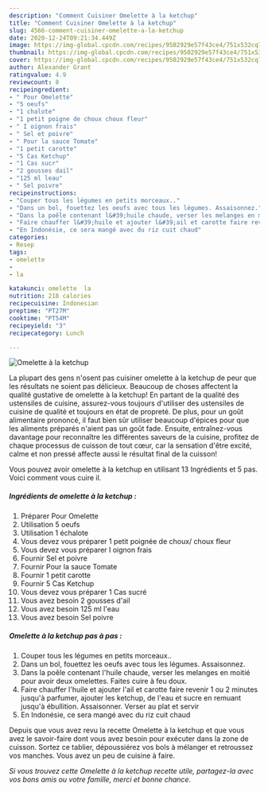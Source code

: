 ```yaml
---
description: "Comment Cuisiner Omelette à la ketchup"
title: "Comment Cuisiner Omelette à la ketchup"
slug: 4566-comment-cuisiner-omelette-a-la-ketchup
date: 2020-12-24T09:21:34.449Z
image: https://img-global.cpcdn.com/recipes/9502929e57f43ce4/751x532cq70/omelette-a-la-ketchup-photo-principale-de-la-recette.jpg
thumbnail: https://img-global.cpcdn.com/recipes/9502929e57f43ce4/751x532cq70/omelette-a-la-ketchup-photo-principale-de-la-recette.jpg
cover: https://img-global.cpcdn.com/recipes/9502929e57f43ce4/751x532cq70/omelette-a-la-ketchup-photo-principale-de-la-recette.jpg
author: Alexander Grant
ratingvalue: 4.9
reviewcount: 8
recipeingredient:
- " Pour Omelette"
- "5 oeufs"
- "1 chalote"
- "1 petit poigne de choux choux fleur"
- " I oignon frais"
- " Sel et poivre"
- " Pour la sauce Tomate"
- "1 petit carotte"
- "5 Cas Ketchup"
- "1 Cas sucr"
- "2 gousses dail"
- "125 ml leau"
- " Sel poivre"
recipeinstructions:
- "Couper tous les légumes en petits morceaux.."
- "Dans un bol, fouettez les oeufs avec tous les légumes. Assaisonnez."
- "Dans la poêle contenant l&#39;huile chaude, verser les melanges en moitié pour avoir deux omelettes. Faites cuire à feu doux."
- "Faire chauffer l&#39;huile et ajouter l&#39;ail et carotte faire revenir 1 ou 2 minutes jusqu&#39;à parfumer, ajouter les ketchup, de l&#39;eau et sucre en remuant jusqu&#39;à ébullition. Assaisonner. Verser au plat et servir"
- "En Indonésie, ce sera mangé avec du riz cuit chaud"
categories:
- Resep
tags:
- omelette
- 
- la

katakunci: omelette  la 
nutrition: 218 calories
recipecuisine: Indonesian
preptime: "PT27M"
cooktime: "PT54M"
recipeyield: "3"
recipecategory: Lunch

---
```



![Omelette à la ketchup](https://img-global.cpcdn.com/recipes/9502929e57f43ce4/751x532cq70/omelette-a-la-ketchup-photo-principale-de-la-recette.jpg)

La plupart des gens n'osent pas cuisiner omelette à la ketchup de peur que les résultats ne soient pas délicieux. Beaucoup de choses affectent la qualité gustative de omelette à la ketchup! En partant de la qualité des ustensiles de cuisine, assurez-vous toujours d'utiliser des ustensiles de cuisine de qualité et toujours en état de propreté. De plus, pour un goût alimentaire prononcé, il faut bien sûr utiliser beaucoup d'épices pour que les aliments préparés n'aient pas un goût fade. Ensuite, entraînez-vous davantage pour reconnaître les différentes saveurs de la cuisine, profitez de chaque processus de cuisson de tout cœur, car la sensation d'être excité, calme et non pressé affecte aussi le résultat final de la cuisson!

<!--inarticleads1-->

Vous pouvez avoir omelette à la ketchup en utilisant 13 Ingrédients et 5 pas. Voici comment vous cuire il.

##### Ingrédients de omelette à la ketchup :

1. Préparer  Pour Omelette
1. Utilisation 5 oeufs
1. Utilisation 1 échalote
1. Vous devez vous préparer 1 petit poignée de choux/ choux fleur
1. Vous devez vous préparer  I oignon frais
1. Fournir  Sel et poivre
1. Fournir  Pour la sauce Tomate
1. Fournir 1 petit carotte
1. Fournir 5 Cas Ketchup
1. Vous devez vous préparer 1 Cas sucré
1. Vous avez besoin 2 gousses d&#39;ail
1. Vous avez besoin 125 ml l&#39;eau
1. Vous avez besoin  Sel poivre




<!--inarticleads2-->

##### Omelette à la ketchup pas à pas :

1. Couper tous les légumes en petits morceaux..
1. Dans un bol, fouettez les oeufs avec tous les légumes. Assaisonnez.
1. Dans la poêle contenant l&#39;huile chaude, verser les melanges en moitié pour avoir deux omelettes. Faites cuire à feu doux.
1. Faire chauffer l&#39;huile et ajouter l&#39;ail et carotte faire revenir 1 ou 2 minutes jusqu&#39;à parfumer, ajouter les ketchup, de l&#39;eau et sucre en remuant jusqu&#39;à ébullition. Assaisonner. Verser au plat et servir
1. En Indonésie, ce sera mangé avec du riz cuit chaud




<!--inarticleads1-->

<p>
Depuis que vous avez revu la recette Omelette à la ketchup et que vous avez le savoir-faire dont vous avez besoin pour exécuter dans la zone de cuisson. Sortez ce tablier, dépoussiérez vos bols à mélanger et retroussez vos manches. Vous avez un peu de cuisine à faire.
</p>

<p>
<i>Si vous trouvez cette Omelette à la ketchup recette utile, partagez-la avec vos bons amis ou votre famille, merci et bonne chance.</i>
</p>
